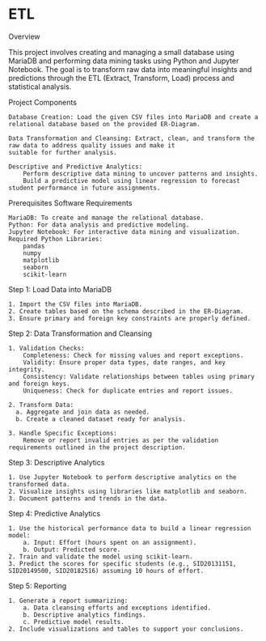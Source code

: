 # ETL
Overview

This project involves creating and managing a small database using MariaDB and performing data mining tasks using Python and Jupyter Notebook. The goal is to transform raw data into meaningful insights and predictions through the ETL (Extract, Transform, Load) process and statistical analysis.

Project Components

    Database Creation: Load the given CSV files into MariaDB and create a relational database based on the provided ER-Diagram.
    
    Data Transformation and Cleansing: Extract, clean, and transform the raw data to address quality issues and make it 
    suitable for further analysis.
    
    Descriptive and Predictive Analytics:
        Perform descriptive data mining to uncover patterns and insights.
        Build a predictive model using linear regression to forecast student performance in future assignments.

Prerequisites
Software Requirements

    MariaDB: To create and manage the relational database.
    Python: For data analysis and predictive modeling.
    Jupyter Notebook: For interactive data mining and visualization.
    Required Python Libraries:
        pandas
        numpy
        matplotlib
        seaborn
        scikit-learn

Step 1: Load Data into MariaDB

    1. Import the CSV files into MariaDB.
    2. Create tables based on the schema described in the ER-Diagram.
    3. Ensure primary and foreign key constraints are properly defined.

Step 2: Data Transformation and Cleansing

    1. Validation Checks:
        Completeness: Check for missing values and report exceptions.
        Validity: Ensure proper data types, date ranges, and key integrity.
        Consistency: Validate relationships between tables using primary and foreign keys.
        Uniqueness: Check for duplicate entries and report issues.
        
    2. Transform Data:
      a. Aggregate and join data as needed.
      b. Create a cleaned dataset ready for analysis.

    3. Handle Specific Exceptions:
        Remove or report invalid entries as per the validation requirements outlined in the project description.

Step 3: Descriptive Analytics

    1. Use Jupyter Notebook to perform descriptive analytics on the transformed data.
    2. Visualize insights using libraries like matplotlib and seaborn.
    3. Document patterns and trends in the data.

Step 4: Predictive Analytics

    1. Use the historical performance data to build a linear regression model:
        a. Input: Effort (hours spent on an assignment).
        b. Output: Predicted score.
    2. Train and validate the model using scikit-learn.
    3. Predict the scores for specific students (e.g., SID20131151, SID20149500, SID20182516) assuming 10 hours of effort.

Step 5: Reporting

    1. Generate a report summarizing:
        a. Data cleansing efforts and exceptions identified.
        b. Descriptive analytics findings.
        c. Predictive model results.
    2. Include visualizations and tables to support your conclusions.




